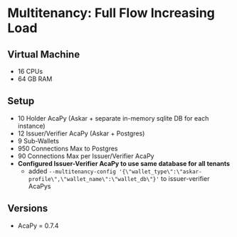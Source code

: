 # Multitenancy: Full Flow Increasing Load

## Virtual Machine
- 16 CPUs
- 64 GB RAM

## Setup
- 10 Holder AcaPy (Askar + separate in-memory sqlite DB for each instance)
- 12 Issuer/Verifier AcaPy (Askar + Postgres)
- 9 Sub-Wallets
- 950 Connections Max to Postgres
- 90 Connections Max per Issuer/Verifier AcaPy
- **Configured Issuer-Verifier AcaPy to use same database for all tenants**
  - added `--multitenancy-config '{\"wallet_type\":\"askar-profile\",\"wallet_name\":\"wallet_db\"}'` to issuer-verifier AcaPys

## Versions
- AcaPy = 0.7.4